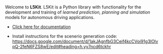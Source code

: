 Welcome to **L5Kit**. L5Kit is a Python library with functionality for the development and training of *learned prediction, planning and simulation* models for autonomous driving applications.


* [Click here for documentation](https://woven-planet.github.io/l5kit)

* Install instructions for the scenerio generation code:
https://docs.google.com/document/d/1akJAgnfbG3Ceif4kcCVoi91g3lOlvpQ-2feN6FZS8wE/edit#heading=h.yy7ncd6tckhr


